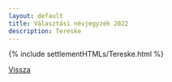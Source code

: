 ```yaml
---
layout: default
title: Választási névjegyzék 2022
description: Tereske
---
```


{% include settlementHTMLs/Tereske.html %}

[Vissza](./)